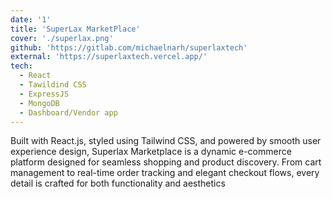 ```yaml
---
date: '1'
title: 'SuperLax MarketPlace'
cover: './superlax.png'
github: 'https://gitlab.com/michaelnarh/superlaxtech'
external: 'https://superlaxtech.vercel.app/'
tech:
  - React
  - Tawildind CSS
  - ExpressJS
  - MongoDB
  - Dashboard/Vendor app
---
```


Built with React.js, styled using Tailwind CSS, and powered by smooth user experience design, Superlax Marketplace is a dynamic e-commerce platform designed for seamless shopping and product discovery. From cart management to real-time order tracking and elegant checkout flows, every detail is crafted for both functionality and aesthetics
